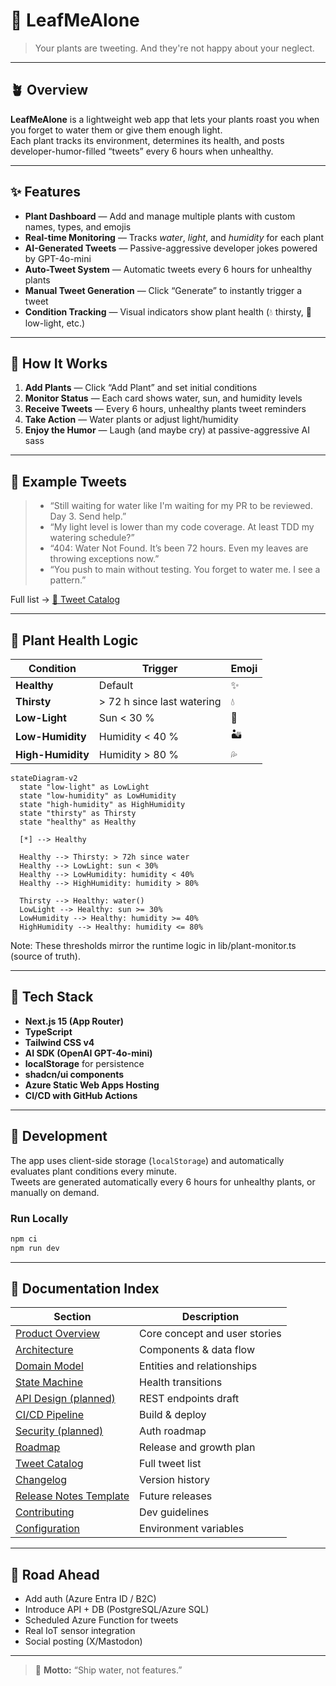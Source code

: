 # 🌿 LeafMeAlone

> Your plants are tweeting. And they're not happy about your neglect.

---

## 🪴 Overview

**LeafMeAlone** is a lightweight web app that lets your plants roast you when you forget to water them or give them enough light.  
Each plant tracks its environment, determines its health, and posts developer-humor-filled “tweets” every 6 hours when unhealthy.

---

## ✨ Features

- **Plant Dashboard** — Add and manage multiple plants with custom names, types, and emojis  
- **Real-time Monitoring** — Tracks *water*, *light*, and *humidity* for each plant  
- **AI-Generated Tweets** — Passive-aggressive developer jokes powered by GPT-4o-mini  
- **Auto-Tweet System** — Automatic tweets every 6 hours for unhealthy plants  
- **Manual Tweet Generation** — Click “Generate” to instantly trigger a tweet  
- **Condition Tracking** — Visual indicators show plant health (💧 thirsty, 🌙 low-light, etc.)

---

## 🌱 How It Works

1. **Add Plants** — Click “Add Plant” and set initial conditions  
2. **Monitor Status** — Each card shows water, sun, and humidity levels  
3. **Receive Tweets** — Every 6 hours, unhealthy plants tweet reminders  
4. **Take Action** — Water plants or adjust light/humidity  
5. **Enjoy the Humor** — Laugh (and maybe cry) at passive-aggressive AI sass  

---

## 💬 Example Tweets

> - “Still waiting for water like I'm waiting for my PR to be reviewed. Day 3. Send help.”  
> - “My light level is lower than my code coverage. At least TDD my watering schedule?”  
> - “404: Water Not Found. It’s been 72 hours. Even my leaves are throwing exceptions now.”  
> - “You push to main without testing. You forget to water me. I see a pattern.”

Full list → [📜 Tweet Catalog](docs/TWEET_CATALOG.md)

---

## 🧠 Plant Health Logic

| Condition | Trigger | Emoji |
|------------|----------|--------|
| **Healthy** | Default | ✨ |
| **Thirsty** | > 72 h since last watering | 💧 |
| **Low-Light** | Sun < 30 % | 🌙 |
| **Low-Humidity** | Humidity < 40 % | 🏜️ |
| **High-Humidity** | Humidity > 80 % | 💦 |

```mermaid
stateDiagram-v2
  state "low-light" as LowLight
  state "low-humidity" as LowHumidity
  state "high-humidity" as HighHumidity
  state "thirsty" as Thirsty
  state "healthy" as Healthy

  [*] --> Healthy

  Healthy --> Thirsty: > 72h since water
  Healthy --> LowLight: sun < 30%
  Healthy --> LowHumidity: humidity < 40%
  Healthy --> HighHumidity: humidity > 80%

  Thirsty --> Healthy: water()
  LowLight --> Healthy: sun >= 30%
  LowHumidity --> Healthy: humidity >= 40%
  HighHumidity --> Healthy: humidity <= 80%

```

Note: These thresholds mirror the runtime logic in lib/plant-monitor.ts (source of truth).

---

## 🧰 Tech Stack

- **Next.js 15 (App Router)**
- **TypeScript**
- **Tailwind CSS v4**
- **AI SDK (OpenAI GPT-4o-mini)**
- **localStorage** for persistence
- **shadcn/ui components**
- **Azure Static Web Apps Hosting**
- **CI/CD with GitHub Actions**

---

## 🧪 Development

The app uses client-side storage (`localStorage`) and automatically evaluates plant conditions every minute.  
Tweets are generated automatically every 6 hours for unhealthy plants, or manually on demand.

### Run Locally
```bash
npm ci
npm run dev
```

---

## 🧩 Documentation Index

| Section | Description |
|----------|--------------|
| [Product Overview](docs/PRODUCT_OVERVIEW.md) | Core concept and user stories |
| [Architecture](docs/ARCHITECTURE.md) | Components & data flow |
| [Domain Model](docs/DOMAIN_MODEL.md) | Entities and relationships |
| [State Machine](docs/STATE_MACHINE.md) | Health transitions |
| [API Design (planned)](docs/API_DESIGN.md) | REST endpoints draft |
| [CI/CD Pipeline](docs/CI_CD.md) | Build & deploy |
| [Security (planned)](docs/SECURITY.md) | Auth roadmap |
| [Roadmap](docs/ROADMAP.md) | Release and growth plan |
| [Tweet Catalog](docs/TWEET_CATALOG.md) | Full tweet list |
| [Changelog](docs/CHANGELOG.md) | Version history |
| [Release Notes Template](docs/RELEASE_NOTES_TEMPLATE.md) | Future releases |
| [Contributing](docs/CONTRIBUTING.md) | Dev guidelines |
| [Configuration](docs/CONFIGURATION.md) | Environment variables |

---

## 🚀 Road Ahead

- Add auth (Azure Entra ID / B2C)  
- Introduce API + DB (PostgreSQL/Azure SQL)  
- Scheduled Azure Function for tweets  
- Real IoT sensor integration  
- Social posting (X/Mastodon)

---

> 💚 **Motto:** “Ship water, not features.”
